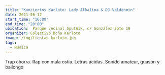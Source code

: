 ```yaml
---
title: "Konciertos Karloto: Lady Alkalina & DJ Valdenmin"
date: 2021-06-12
start_time: "16:00"
end_time: "20:00"
ubication:  Parque vecinal Sputnik, c/ González Soto 19
organizer: Colectivo Doña Karloto
image: /img/fiestas-karloto.jpg
tags:
  - Música
---
```

Trap chorra. Rap con mala ostia. Letras ácidas. Sonido amateur, guasón y bailongo
